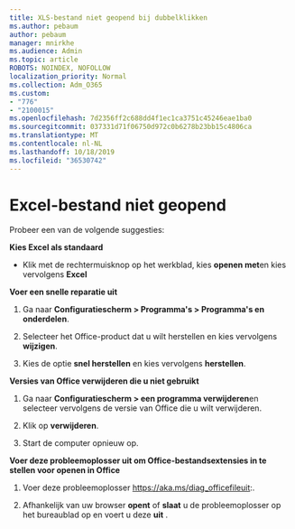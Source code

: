 ```yaml
---
title: XLS-bestand niet geopend bij dubbelklikken
ms.author: pebaum
author: pebaum
manager: mnirkhe
ms.audience: Admin
ms.topic: article
ROBOTS: NOINDEX, NOFOLLOW
localization_priority: Normal
ms.collection: Adm_O365
ms.custom:
- "776"
- "2100015"
ms.openlocfilehash: 7d2356ff2c688dd4f1ec1ca3751c45246eae1ba0
ms.sourcegitcommit: 037331d71f06750d972c0b6278b23bb15c4806ca
ms.translationtype: MT
ms.contentlocale: nl-NL
ms.lasthandoff: 10/18/2019
ms.locfileid: "36530742"
---
```

# <a name="excel-file-doesnt-open"></a>Excel-bestand niet geopend

Probeer een van de volgende suggesties:

**Kies Excel als standaard**

* Klik met de rechtermuisknop op het werkblad, kies **openen met**en kies vervolgens **Excel**

**Voer een snelle reparatie uit**

1. Ga naar **Configuratiescherm > Programma's > Programma's en onderdelen**.

2. Selecteer het Office-product dat u wilt herstellen en kies vervolgens **wijzigen**.

3. Kies de optie **snel herstellen** en kies vervolgens **herstellen**.

**Versies van Office verwijderen die u niet gebruikt**

1. Ga naar **Configuratiescherm > een programma verwijderen**en selecteer vervolgens de versie van Office die u wilt verwijderen.

2. Klik op **verwijderen**.

3. Start de computer opnieuw op.

**Voer deze probleemoplosser uit om Office-bestandsextensies in te stellen voor openen in Office**

1. Voer deze probleemoplosser https://aka.ms/diag_officefileuit:.

2. Afhankelijk van uw browser **opent** of **slaat** u de probleemoplosser op het bureaublad op en voert u deze **uit** .
